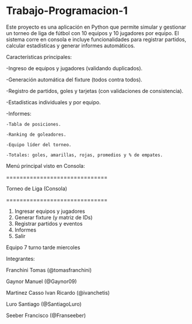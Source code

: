 # Trabajo-Programacion-1
Este proyecto es una aplicación en Python que permite simular y gestionar un torneo de liga de fútbol con 10 equipos y 10 jugadores por equipo.
El sistema corre en consola e incluye funcionalidades para registrar partidos, calcular estadísticas y generar informes automáticos.

Características principales:

-Ingreso de equipos y jugadores (validando duplicados).

-Generación automática del fixture (todos contra todos).

-Registro de partidos, goles y tarjetas (con validaciones de consistencia).

-Estadísticas individuales y por equipo.

-Informes:

    -Tabla de posiciones.
    
    -Ranking de goleadores.
    
    -Equipo líder del torneo.
    
    -Totales: goles, amarillas, rojas, promedios y % de empates.


Menú principal visto en Consola:

==============================

 Torneo de Liga (Consola)
 
==============================

1) Ingresar equipos y jugadores
2) Generar fixture (y matriz de IDs)
3) Registrar partidos y eventos
4) Informes
0) Salir


Equipo 7 turno tarde miercoles


Integrantes:

Franchini Tomas (@tomasfranchini)

Gaynor Manuel (@Gaynor09)

Martinez Casso Ivan Ricardo  (@ivanchetis)

Luro Santiago (@SantiagoLuro)

Seeber Francisco (@Franseeber)

